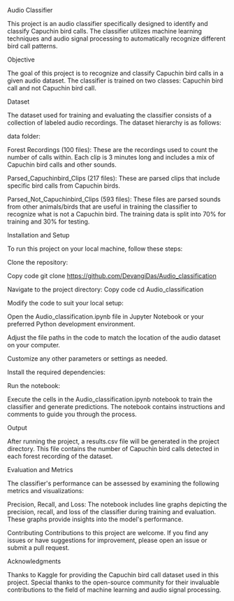 
Audio Classifier

This project is an audio classifier specifically designed to identify and classify Capuchin bird calls. The classifier utilizes machine learning techniques and audio signal processing to automatically recognize different bird call patterns.

Objective

The goal of this project is to recognize and classify Capuchin bird calls in a given audio dataset. The classifier is trained on two classes: Capuchin bird call and not Capuchin bird call.

Dataset

The dataset used for training and evaluating the classifier consists of a collection of labeled audio recordings. The dataset hierarchy is as follows:

data folder:

Forest Recordings (100 files): These are the recordings used to count the number of calls within. Each clip is 3 minutes long and includes a mix of Capuchin bird calls and other sounds.

Parsed_Capuchinbird_Clips (217 files): These are parsed clips that include specific bird calls from Capuchin birds.

Parsed_Not_Capuchinbird_Clips (593 files): These files are parsed sounds from other animals/birds that are useful in training the classifier to recognize what is not a Capuchin bird.
The training data is split into 70% for training and 30% for testing.

Installation and Setup

To run this project on your local machine, follow these steps:

Clone the repository:

Copy code
git clone https://github.com/DevangiDas/Audio_classification

Navigate to the project directory:
Copy code
cd Audio_classification

Modify the code to suit your local setup:

Open the   Audio_classification.ipynb   file in Jupyter Notebook or your preferred Python development environment.

Adjust the file paths in the code to match the location of the audio dataset on your computer.

Customize any other parameters or settings as needed.

Install the required dependencies:
 
Run the notebook:

Execute the cells in the Audio_classification.ipynb notebook to train the classifier and generate predictions.
The notebook contains instructions and comments to guide you through the process.

Output

After running the project, a results.csv file will be generated in the project directory. This file contains the number of Capuchin bird calls detected in each forest recording of the dataset.

Evaluation and Metrics

The classifier's performance can be assessed by examining the following metrics and visualizations:

Precision, Recall, and Loss: The notebook includes line graphs depicting the precision, recall, and loss of the classifier during training and evaluation. These graphs provide insights into the model's performance.

Contributing
Contributions to this project are welcome. If you find any issues or have suggestions for improvement, please open an issue or submit a pull request.


Acknowledgments

Thanks to Kaggle for providing the Capuchin bird call dataset used in this project.
Special thanks to the open-source community for their invaluable contributions to the field of machine learning and audio signal processing.